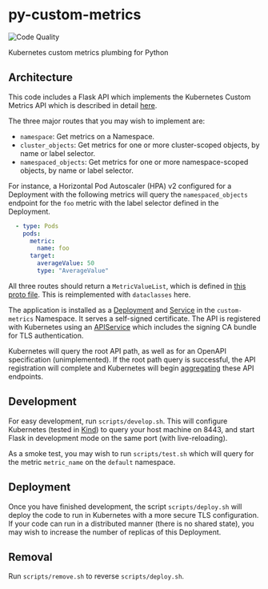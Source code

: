 # py-custom-metrics

![Code Quality](https://github.com/kflansburg/py-custom-metrics/workflows/Code%20Quality/badge.svg?branch=main)

Kubernetes custom metrics plumbing for Python

## Architecture

This code includes a Flask API which implements the Kubernetes Custom Metrics
API which is described in detail
[here](https://stupefied-goodall-e282f7.netlify.app/contributors/design-proposals/instrumentation/custom-metrics-api/).

The three major routes that you may wish to implement are:

- `namespace`: Get metrics on a Namespace.
- `cluster_objects`: Get metrics for one or more cluster-scoped objects, by
  name or label selector.
- `namespaced_objects`: Get metrics for one or more namespace-scoped objects,
  by name or label selector.

For instance, a Horizontal Pod Autoscaler (HPA) v2 configured for a Deployment
with the following metrics will query the `namespaced_objects` endpoint for the
`foo` metric with the label selector defined in the Deployment.

```yaml
  - type: Pods
    pods:
      metric:
        name: foo
      target:
        averageValue: 50
        type: "AverageValue"
```

All three routes should return a `MetricValueList`, which is defined in
[this proto file](https://github.com/kubernetes/metrics/blob/master/pkg/apis/custom_metrics/v1beta2/generated.proto).
This is reimplemented with `dataclasses` here.

The application is installed as a [Deployment](manifests/deployment.yaml) and
[Service](manifests/service.yaml) in the `custom-metrics` Namespace. It serves
a self-signed certificate. The API is registered with Kubernetes using an
[APIService](manifests/api-service.yaml) which includes the signing CA bundle
for TLS authentication.

Kubernetes will query the root API path, as well as for an OpenAPI
specification (unimplemented). If the root path query is successful, the API
registration will complete and Kubernetes will begin
[aggregating](https://kubernetes.io/docs/concepts/extend-kubernetes/api-extension/apiserver-aggregation/)
these API endpoints.

## Development

For easy development, run `scripts/develop.sh`. This will configure Kubernetes
(tested in [Kind](https://kind.sigs.k8s.io/)) to query your host machine on
8443, and start Flask in development mode on the same port (with
live-reloading).

As a smoke test, you may wish to run `scripts/test.sh` which will query
for the metric `metric_name` on the `default` namespace.

## Deployment

Once you have finished development, the script `scripts/deploy.sh` will deploy
the code to run in Kubernetes with a more secure TLS configuration. If your
code can run in a distributed manner (there is no shared state), you may wish
to increase the number of replicas of this Deployment.

## Removal

Run `scripts/remove.sh` to reverse `scripts/deploy.sh`.
